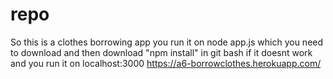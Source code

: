 repo
====


So this is a clothes borrowing app
you run it on node app.js
which you need to download 
and then download "npm install" in git bash if it doesnt work 
and you run it on localhost:3000
https://a6-borrowclothes.herokuapp.com/
